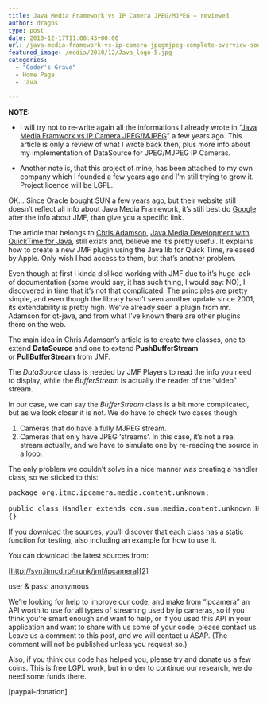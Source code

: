 ```yaml
---
title: Java Media Framework vs IP Camera JPEG/MJPEG – reviewed
author: dragos
type: post
date: 2010-12-17T11:00:43+00:00
url: /java-media-framework-vs-ip-camera-jpegmjpeg-complete-overview-sources/
featured_image: /media/2010/12/Java_logo-5.jpg
categories:
  - "Coder's Grave"
  - Home Page
  - Java

---
```

**NOTE:**
  
+ I will try not to re-write again all the informations I already wrote in &#8220;<a href="http://dragosc.itmcd.ro/it-stuff/java-media-framework-vs-ip-camera-jpegmjpeg/" target="_blank" rel="noopener noreferrer">Java Media Framwork vs IP Camera JPEG/MJPEG</a>&#8221; a few years ago. This article is only a review of what I wrote back then, plus more info about my implementation of DataSource for JPEG/MJPEG IP Cameras.<!--more-->


  
+ Another note is, that this project of mine, has been attached to my own company which I founded a few years ago and I&#8217;m still trying to grow it. Project licence will be LGPL.

OK&#8230; Since Oracle bought SUN a few years ago, but their website still doesn&#8217;t reflect all info about Java Media Framework, it&#8217;s still best do <a href="http://www.google.ro/search?aq=f&sourceid=chrome&ie=UTF-8&q=java+media+framework" target="_blank" rel="noopener noreferrer">Google</a> after the info about JMF, than give you a specific link.

The article that belongs to [Chris Adamson][1], <a href="http://www.onjava.com/pub/a/onjava/2002/12/23/jmf.html" target="_blank" rel="noopener noreferrer">Java Media Development with QuickTime for Java</a>, still exists and, believe me it&#8217;s pretty useful. It explains how to create a new JMF plugin using the Java lib for Quick Time, released by Apple. Only wish I had access to them, but that&#8217;s another problem.

Even though at first I kinda disliked working with JMF due to it&#8217;s huge lack of documentation (some would say, it has such thing, I would say: NO), I discovered in time that it&#8217;s not that complicated. The principles are pretty simple, and even though the library hasn&#8217;t seen another update since 2001, its extendability is pretty high. We&#8217;ve already seen a plugin from mr. Adamson for qt-java, and from what I&#8217;ve known there are other plugins there on the web.

The main idea in Chris Adamson&#8217;s article is to create two classes, one to extend **DataSource** and one to extend **PushBufferStream** or **PullBufferStream** from JMF.

The _DataSource_ class is needed by JMF Players to read the info you need to display, while the _BufferStream_ is actually the reader of the &#8220;video&#8221; stream.

In our case, we can say the _BufferStream_ class is a bit more complicated, but as we look closer it is not. We do have to check two cases though.

  1. Cameras that do have a fully MJPEG stream.
  2. Cameras that only have JPEG &#8216;streams&#8217;. In this case, it&#8217;s not a real stream actually, and we have to simulate one by re-reading the source in a loop.

The only problem we couldn&#8217;t solve in a nice manner was creating a handler class, so we sticked to this:

<pre class="prettyprint">package org.itmc.ipcamera.media.content.unknown;

public class Handler extends com.sun.media.content.unknown.Handler
{}</pre>

If you download the sources, you&#8217;ll discover that each class has a static function for testing, also including an example for how to use it.

You can download the latest sources from:
  
[http://svn.itmcd.ro/trunk/jmf/ipcamera][2]
  
user & pass: anonymous

We&#8217;re looking for help to improve our code, and make from &#8220;ipcamera&#8221; an API worth to use for all types of streaming used by ip cameras, so if you think you&#8217;re smart enough and want to help, or if you used this API in your application and want to share with us some of your code, please contact us. Leave us a comment to this post, and we will contact u ASAP. (The comment will not be published unless you request so.)

Also, if you think our code has helped you, please try and donate us a few coins. This is free LGPL work, but in order to continue our research, we do need some funds there.
  
[paypal-donation]

 [1]: http://www.onjava.com/pub/au/1045
 [2]: http://svn.itmcd.ro/trunk/jmf/ipcamera/